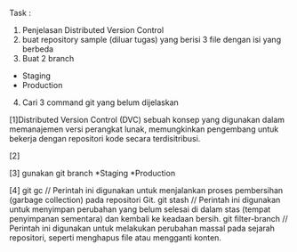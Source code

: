 
Task :
1. Penjelasan Distributed Version Control
2. buat repository sample (diluar tugas) yang berisi 3 file dengan isi yang berbeda
3. Buat 2 branch
- Staging
- Production
4. Cari 3 command git yang belum dijelaskan

[1]Distributed Version Control (DVC) sebuah konsep yang digunakan dalam memanajemen versi perangkat lunak, memungkinkan pengembang untuk bekerja dengan repositori kode secara terdisitribusi.


[2]


[3] gunakan git branch <diikuti dengan nama branch> 
*Staging
*Production


[4] git gc //  Perintah ini digunakan untuk menjalankan proses pembersihan (garbage collection) pada repositori Git.
git stash // Perintah ini digunakan untuk menyimpan perubahan yang belum selesai di dalam stas (tempat penyimpanan sementara) dan kembali ke keadaan bersih.
git filter-branch // Perintah ini digunakan untuk melakukan perubahan massal pada sejarah repositori, seperti menghapus file atau mengganti konten.


